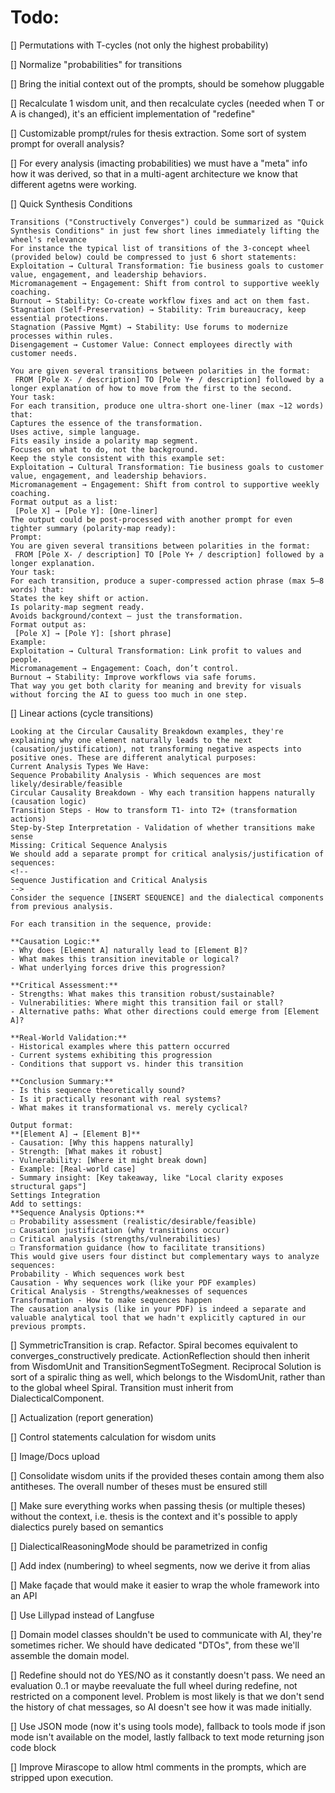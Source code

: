 # Todo:

[] Permutations with T-cycles (not only the highest probability)

[] Normalize "probabilities" for transitions

[] Bring the initial context out of the prompts, should be somehow pluggable

[] Recalculate 1 wisdom unit, and then recalculate cycles (needed when T or A is changed), it's an efficient implementation of "redefine"

[] Customizable prompt/rules for thesis extraction. Some sort of system prompt for overall analysis?

[] For every analysis (imacting probabilities) we must have a "meta" info how it was derived, so that in a multi-agent architecture we know that different agetns were working.

[] Quick Synthesis Conditions
```aiignore
Transitions ("Constructively Converges") could be summarized as "Quick Synthesis Conditions" in just few short lines immediately lifting the wheel's relevance
For instance the typical list of transitions of the 3-concept wheel (provided below) could be compressed to just 6 short statements:
Exploitation → Cultural Transformation: Tie business goals to customer value, engagement, and leadership behaviors.
Micromanagement → Engagement: Shift from control to supportive weekly coaching.
Burnout → Stability: Co-create workflow fixes and act on them fast.
Stagnation (Self-Preservation) → Stability: Trim bureaucracy, keep essential protections.
Stagnation (Passive Mgmt) → Stability: Use forums to modernize processes within rules.
Disengagement → Customer Value: Connect employees directly with customer needs.
```
```aiignore
You are given several transitions between polarities in the format:
 FROM [Pole X- / description] TO [Pole Y+ / description] followed by a longer explanation of how to move from the first to the second.
Your task:
For each transition, produce one ultra-short one-liner (max ~12 words) that:
Captures the essence of the transformation.
Uses active, simple language.
Fits easily inside a polarity map segment.
Focuses on what to do, not the background.
Keep the style consistent with this example set:
Exploitation → Cultural Transformation: Tie business goals to customer value, engagement, and leadership behaviors.
Micromanagement → Engagement: Shift from control to supportive weekly coaching.
Format output as a list:
 [Pole X] → [Pole Y]: [One-liner]
The output could be post-processed with another prompt for even tighter summary (polarity-map ready):
Prompt:
You are given several transitions between polarities in the format:
 FROM [Pole X- / description] TO [Pole Y+ / description] followed by a longer explanation.
Your task:
For each transition, produce a super-compressed action phrase (max 5–8 words) that:
States the key shift or action.
Is polarity-map segment ready.
Avoids background/context — just the transformation.
Format output as:
 [Pole X] → [Pole Y]: [short phrase]
Example:
Exploitation → Cultural Transformation: Link profit to values and people.
Micromanagement → Engagement: Coach, don’t control.
Burnout → Stability: Improve workflows via safe forums.
That way you get both clarity for meaning and brevity for visuals without forcing the AI to guess too much in one step. 
```

[] Linear actions (cycle transitions)
```aiignore
Looking at the Circular Causality Breakdown examples, they're explaining why one element naturally leads to the next (causation/justification), not transforming negative aspects into positive ones. These are different analytical purposes:
Current Analysis Types We Have:
Sequence Probability Analysis - Which sequences are most likely/desirable/feasible
Circular Causality Breakdown - Why each transition happens naturally (causation logic)
Transition Steps - How to transform T1- into T2+ (transformation actions)
Step-by-Step Interpretation - Validation of whether transitions make sense
Missing: Critical Sequence Analysis
We should add a separate prompt for critical analysis/justification of sequences:
<!--
Sequence Justification and Critical Analysis
-->
Consider the sequence [INSERT SEQUENCE] and the dialectical components from previous analysis.

For each transition in the sequence, provide:

**Causation Logic:**
- Why does [Element A] naturally lead to [Element B]?
- What makes this transition inevitable or logical?
- What underlying forces drive this progression?

**Critical Assessment:**
- Strengths: What makes this transition robust/sustainable?
- Vulnerabilities: Where might this transition fail or stall?
- Alternative paths: What other directions could emerge from [Element A]?

**Real-World Validation:**
- Historical examples where this pattern occurred
- Current systems exhibiting this progression
- Conditions that support vs. hinder this transition

**Conclusion Summary:**
- Is this sequence theoretically sound?
- Is it practically resonant with real systems?
- What makes it transformational vs. merely cyclical?

Output format:
**[Element A] → [Element B]**
- Causation: [Why this happens naturally]
- Strength: [What makes it robust]
- Vulnerability: [Where it might break down]
- Example: [Real-world case]
- Summary insight: [Key takeaway, like "Local clarity exposes structural gaps"]
Settings Integration
Add to settings:
**Sequence Analysis Options:**
☐ Probability assessment (realistic/desirable/feasible)
☐ Causation justification (why transitions occur)
☐ Critical analysis (strengths/vulnerabilities)
☐ Transformation guidance (how to facilitate transitions)
This would give users four distinct but complementary ways to analyze sequences:
Probability - Which sequences work best
Causation - Why sequences work (like your PDF examples)
Critical Analysis - Strengths/weaknesses of sequences
Transformation - How to make sequences happen
The causation analysis (like in your PDF) is indeed a separate and valuable analytical tool that we hadn't explicitly captured in our previous prompts.
```

[] SymmetricTransition is crap. Refactor. Spiral becomes equivalent to converges_constructively predicate. ActionReflection should then inherit from WisdomUnit and TransitionSegmentToSegment. Reciprocal Solution is sort of a spiralic thing as well, which belongs to the WisdomUnit, rather than to the global wheel Spiral. Transition must inherit from DialecticalComponent.

[] Actualization (report generation)

[] Control statements calculation for wisdom units

[] Image/Docs upload

[] Consolidate wisdom units if the provided theses contain among them also antitheses. The overall number of theses must be ensured still

[] Make sure everything works when passing thesis (or multiple theses) without the context, i.e. thesis is the context and it's possible to apply dialectics purely based on semantics

[] DialecticalReasoningMode should be parametrized in config

[] Add index (numbering) to wheel segments, now we derive it from alias

[] Make façade that would make it easier to wrap the whole framework into an API

[] Use Lillypad instead of Langfuse

[] Domain model classes shouldn't be used to communicate with AI, they're sometimes richer. We should have dedicated "DTOs", from these we'll assemble the domain model.

[] Redefine should not do YES/NO as it constantly doesn't pass. We need an evaluation 0..1 or maybe reevaluate the full wheel during redefine, not restricted on a component level. Problem is most likely is that we don't send the history of chat messages, so AI doesn't see how it was made initially.

[] Use JSON mode (now it's using tools mode), fallback to tools mode if json mode isn't available on the model, lastly fallback to text mode returning json code block

[] Improve Mirascope to allow html comments in the prompts, which are stripped upon execution.